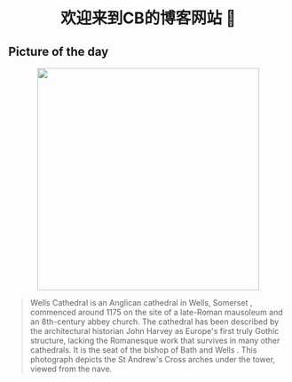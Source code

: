 
<div align ="center">
<h1>   欢迎来到CB的博客网站 👋</h1>
</div>
 
<h2> Picture of the day</h2>

<div style="display:flex;justify-content: center; align-items:center;">
    <img width=400px src="https://upload.wikimedia.org/wikipedia/commons/thumb/e/e3/Wells_Cathedral_Arches%2C_Somerset%2C_UK_-_Diliff.jpg/600px-Wells_Cathedral_Arches%2C_Somerset%2C_UK_-_Diliff.jpg">
</div>
    
      

      
>  Wells Cathedral  is an  Anglican  cathedral in  Wells, Somerset , commenced around 1175 on the site of a late-Roman  mausoleum  and an 8th-century abbey church. The cathedral has been described by the architectural historian  John Harvey  as Europe's first truly  Gothic  structure, lacking the  Romanesque  work that survives in many other cathedrals. It is the seat of the  bishop of Bath and Wells . This photograph depicts the St Andrew's Cross arches under the tower, viewed from the nave.

  